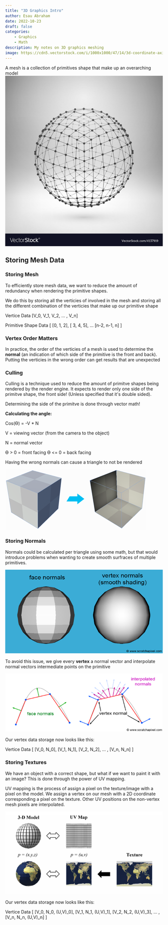 ```yaml
---
title: "3D Graphics Intro"
author: Esau Abraham
date: 2022-10-23
draft: false
categories: 
    - Graphics
    - Math
description: My notes on 3D graphics meshing
image: https://cdn5.vectorstock.com/i/1000x1000/47/14/3d-coordinate-axis-vector-7814714.jpg
---
```



A mesh is a collection of primitives shape that make up an overarching model
![Mesh](mesh.png)

## Storing Mesh Data

### Storing Mesh
To efficiently store mesh data, we want to reduce the amount of redundancy when rendering the primitive shapes. 

We do this by storing all the verticies of involved in the mesh and storing all the different combination of the verticies that make up our primitive shape

Vertice Data
[V_0, V_1, V_2, ... , V_n]

Primitive Shape Data
[ [0, 1, 2], [ 3, 4, 5], ... [n-2, n-1, n] ]

### Vertex Order Matters
In practice, the order of the verticies of a mesh is used to determine the **normal** (an indication of which side of the primitive is the front and back). Putting the verticies in the wrong order can get results that are unexpected

### Culling

Culling is a technique used to reduce the amount of primitve shapes being rendered by the render engine. It expects to render only one side of the primitve shape, the front side! (Unless specified that it's double sided). 

Determining the side of the primitve is done through vector math!

**Calculating the angle:**

Cos(ϴ) = -V * N

V = viewing vector (from the camera to the object)

N = normal vector

ϴ > 0 = front facing
ϴ <= 0 = back facing

Having the wrong normals can cause a triangle to not be rendered

![indexDif](wrongIndex.png)

### Storing Normals
Normals could be calculated per triangle using some math, but that would introduce problems when wanting to create smooth surfraces of multiple primitives.

![interpResult](interpResult.png)

To avoid this issue, we give every **vertex** a normal vector and interpolate normal vectors intermediate points on the primitive

![normalInterp](normalInterpolation.png)

Our vertex data storage now looks like this:

Vertice Data
[ [V_0, N_0], [V_1, N_1], [V_2, N_2], ... , [V_n, N_n] ]

### Storing Textures
We have an object with a correct shape, but what if we want to paint it with an image? This is done through the power of UV mapping.

UV mapping is the process of assign a pixel on the texture/image with a pixel on the model. We assign a vertex on our mesh with a 2D coordinate corresponding a pixel on the texture. Other UV positions on the non-vertex mesh pixels are interpolated.

![UVMapping](UVMapping.png)

Our vertex data storage now looks like this:

Vertice Data
[ [V_0, N_0, (U,V)_0], [V_1, N_1, (U,V)_1], [V_2, N_2, (U,V)_3], ... , [V_n, N_n, (U,V)_n] ]